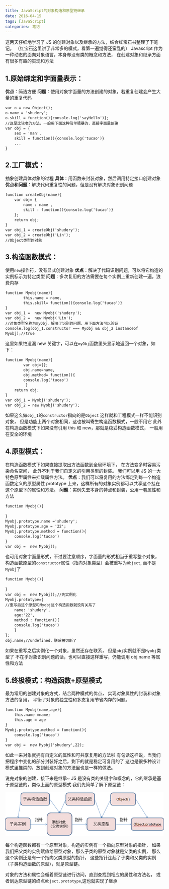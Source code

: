 ```yaml
---
title: JavaScript的对象构造和原型链继承
date: 2016-04-15
tags: [JavaScript]
categories: 笔记
---
```


这两天仔细地学习了 JS 的创建对象以及继承的方法，结合红宝石书整理了下笔记。
（红宝石这里讲了非常多的模式，看第一遍觉得还蛮乱的）
Javascript 作为一种动态的面向对象语言，本身却没有类的概念和方法，
在创建对象和继承方面有很多有趣的实现和方法

## 1.原始绑定和字面量表示：

**优点**：简洁方便
**问题**：使用对象字面量的方法创建的对象，若重复创建会产生大量的重复代码

```
var o = new Object();
o.name = 'shudery';
o.skill = function(){console.log('sayHello')};
//这是比较老的方法，一般用下面这种简单粗暴的，直接字面量创建
var obj = {
    sex = 'man',
    skill = function(){console.log('tucao')}
    ...
}
```

## 2.工厂模式：

抽象创建具体对象的过程
**具体**：用函数来封装对象，然后调用特定接口创建对象
**优点和问题**：解决代码重复性的问题，但是没有解决对象识别问题

```
function createObj(name){
    var obj= {
        name : name ,
        skill : function(){console.log('tucao')}
    };
    return obj;
}
var obj_1 = createObj('shudery');
var obj_2 = createObj('Lin');
//Object类型的对象
```

## 3.构造函数模式：

使用`new`操作符，没有显式创建对象
**优点**：解决了代码识别问题，可以将它构造的实例标示为特定类型
**问题**：多次复用的方法需要在每个实例上重新创建一遍，浪费内存

```
function Myobj(name){
        this.name = name,
        this.skill= function(){console.log('tucao')}
}
var obj_1 =  new Myobj('shudery');
var obj_2 =  new Myobj('Lin');
//对象类型名称为myObj，解决了识别的问题，用下面方法可以验证
console.log(obj_1.constructor === Myobj && obj_2 instanceof Myobj);//true
```

这里如果怕遗漏 new 关键字，可以在`myObj`函数里头显示地返回一个对象，如下：

```
function Myobj(name){
        var obj={};
        obj.name=name,
        obj.method= function(){
        console.log('tucao')
         }
    return obj;
}
var obj_1 = Myobj('shudery');
var obj_2 = new Myobj('shudery');
```

如果这么做`obj_1`的`constructor`指向的是`Object`
这样就和工程模式一样不能识别对象，
但是功能上两个对象相同，这也被叫寄生构造函数模式，一般不用它
此外在构造函数模式下如果没有引用 this 和 new，那就是稳妥构造函数模式，
一般用在安全的环境

## 4.原型模式：

在构造函数模式下如果直接提取出方法函数到全局环境下，
在方法变多时容易污染命名空间，
此外不利于我们自定义的引用类型的封装。
我们可以用 JS 的一大特色原型属性来挂载属性方法。
**优点**：我们可以将复用的方法绑定到每一个构造函数定义的原型属性 prototype 上来，这样所有的对象实例都可以共享这个挂在这个原型下的属性和方法。
**问题**：实例失去本身的特点和封装，公用一套属性和方法

```
function Myobj(){

}
Myobj.prototype.name ='shudery';
Myobj.prototype.age = '22';
Myobj.prototype.method = function(){
    console.log('tucao')
}
var obj =  new Myobj();
```

也可用对象字面量形式，不过要注意顺序，字面量的形式相当于重写整个对象，
构造函数原型的`constructor`属性（指向对象类型）会被重写为`Object`,
而不是`Myobj`了

```
function Myobj(){

}
var obj =  new Myobj();//先实例化
Myobj.prototype={
//重写后这个原型和Myobj这个构造函数就没有关系了
    name: 'shudery',
    age:'22',
    method : function(){
    console.log('tucao')
    }
};
obj.name;//undefined，联系被切断了
```

如果在重写之后实例化一个对象，虽然还存在联系，
但是`obj`实例就不是`Myobj`类型了
不在乎对象识别问题的话，也可以直接这样重写，仍能调用 obj.name 等属性和方法

## 5.终极模式：构造函数+原型模式

最为常用的创建对象的方式，结合两种模式的优点，
实现对象属性的封装和对象方法的复用，
平衡了对象的独立性和多态复用节省内存的问题。

```
function Myobj(name,age){
    this.name =name;
    this.age = age
}
Myobj.prototype.method = function(){
    console.log('tucao')
}
var obj =  new Myobj('shudery',22);
```

如此一来对象就拥有自定义的属性和可共享复用的方法啦
有句话这样说，当我们把程序中变化的部分封装好之后，剩下的就是稳定可复用的了
这也是很多种设计模式里推崇的，放到创建对象的方法里也是一样的做法。

说完对象的创建，接下来是继承~
JS 是没有类的关键字和概念的，它的继承是基于原型链的，类似上面的原型模式
我们先简单了解下原型链：

![](https://raw.githubusercontent.com/shudery/public/master/clipboard.png)

每个构造函数都有一个原型对象，构造的实例有一个指向原型对象的指针，
如果我们把父类的实例赋值给原型对象，那么子类的原型对象就是父类的实例，
那么这个实例还是有一个指向父类原型的指针，
这些指针连起了子类和父类的实例（子类构造函数的原型），就是原型链。

对象的方法和属性会循着原型链进行访问，直到查找到相应的属性和方法名，
或者到达原型链的终点`Object.prototype`,这也就实现了继承

